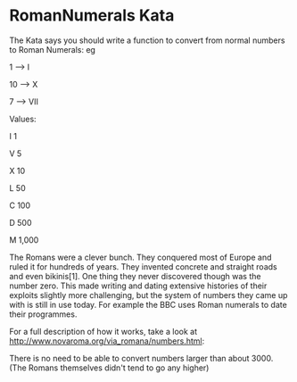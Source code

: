 RomanNumerals Kata
==================

The Kata says you should write a function to convert from normal numbers to Roman Numerals: eg

1 --> I

10 --> X

7 --> VII

Values:

I	1

V	5

X	10

L	50

C	100

D	500

M	1,000

The Romans were a clever bunch. They conquered most of Europe and ruled it for hundreds of years. 
They invented concrete and straight roads and even bikinis[1]. 
One thing they never discovered though was the number zero. 
This made writing and dating extensive histories of their exploits slightly more challenging, 
but the system of numbers they came up with is still in use today. 
For example the BBC uses Roman numerals to date their programmes.


For a full description of how it works, take a look at http://www.novaroma.org/via_romana/numbers.html: 

There is no need to be able to convert numbers larger than about 3000. 
(The Romans themselves didn't tend to go any higher)
